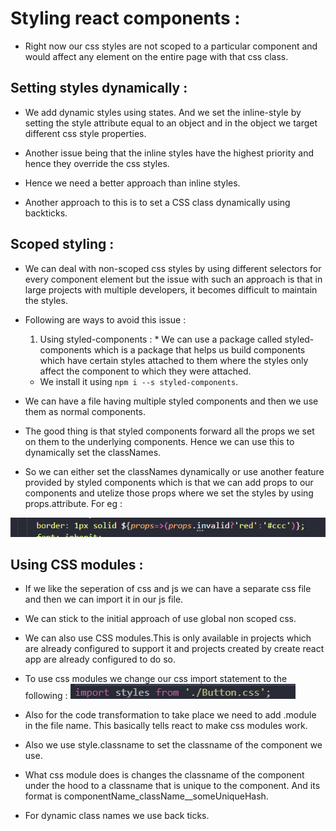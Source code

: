 # Styling react components :

* Right now our css styles are not scoped to a particular component and would affect any element on the entire page with that css class.

## Setting styles dynamically :

* We add dynamic styles using states. And we set the inline-style by setting the style attribute equal to an object and in the object we target different css style properties.

* Another issue being that the inline styles have the highest priority and hence they override the css styles.

* Hence we need a better approach than inline styles.

* Another approach to this is to set a CSS class dynamically using backticks.

## Scoped styling :

* We can deal with non-scoped css styles by using different selectors for every component element but the issue with such an approach is that in large projects with multiple developers, it becomes difficult to maintain the styles.

* Following are ways to avoid this issue :

    1) Using styled-components : * We can use a package called styled-components which is a package that helps us build components which have certain styles attached to them where the styles only affect the component to which they were attached.

    * We install it using `npm i --s styled-components`.

* We can have a file having multiple styled components and then we use them as normal components.

* The good thing is that styled components forward all the props we set on them to the underlying components. Hence we can use this to dynamically set the classNames.

* So we can either set the classNames dynamically or use another feature provided by styled components which is that we can add props to our components and utelize those props where we set the styles by using props.attribute. For eg :

![](2022-06-29-21-53-12.png)

## Using CSS modules :

* If we like the seperation of css and js we can have a separate css file and then we can import it in our js file.

* We can stick to the initial approach of use global non scoped css.

* We can also use CSS modules.This is only available in projects which are already configured to support it and projects created by create react app are already configured to do so.

* To use css modules we change our css import statement to the following : ![](2022-06-29-21-58-59.png)

* Also for the code transformation to take place we need to add .module in the file name. This basically tells react to make css modules work.

* Also we use style.classname to set the classname of the component we use.

* What css module does is changes the classname of the component under the hood to a classname that is unique to the component. And its format is componentName_className__someUniqueHash.

* For dynamic class names we use back ticks.
